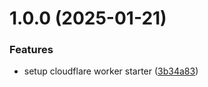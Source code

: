 # 1.0.0 (2025-01-21)


### Features

* setup cloudflare worker starter ([3b34a83](https://github.com/Boo-urns/cloudflare-worker-starter/commit/3b34a836b9986704162140a68472b9f502e49971))
